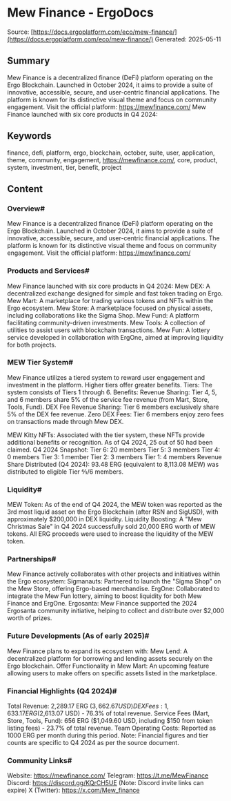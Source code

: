 # Mew Finance - ErgoDocs
Source: [https://docs.ergoplatform.com/eco/mew-finance/](https://docs.ergoplatform.com/eco/mew-finance/)
Generated: 2025-05-11

## Summary
Mew Finance is a decentralized finance (DeFi) platform operating on the Ergo Blockchain. Launched in October 2024, it aims to provide a suite of innovative, accessible, secure, and user-centric financial applications. The platform is known for its distinctive visual theme and focus on community engagement. Visit the official platform: https://mewfinance.com/ Mew Finance launched with six core products in Q4 2024:

## Keywords
finance, defi, platform, ergo, blockchain, october, suite, user, application, theme, community, engagement, https://mewfinance.com/, core, product, system, investment, tier, benefit, project

## Content
### Overview#
Mew Finance is a decentralized finance (DeFi) platform operating on the Ergo Blockchain. Launched in October 2024, it aims to provide a suite of innovative, accessible, secure, and user-centric financial applications. The platform is known for its distinctive visual theme and focus on community engagement.
Visit the official platform: https://mewfinance.com/

### Products and Services#
Mew Finance launched with six core products in Q4 2024:
Mew DEX: A decentralized exchange designed for simple and fast token trading on Ergo.
Mew Mart: A marketplace for trading various tokens and NFTs within the Ergo ecosystem.
Mew Store: A marketplace focused on physical assets, including collaborations like the Sigma Shop.
Mew Fund: A platform facilitating community-driven investments.
Mew Tools: A collection of utilities to assist users with blockchain transactions.
Mew Fun: A lottery service developed in collaboration with ErgOne, aimed at improving liquidity for both projects.

### MEW Tier System#
Mew Finance utilizes a tiered system to reward user engagement and investment in the platform. Higher tiers offer greater benefits.
Tiers: The system consists of Tiers 1 through 6.
Benefits:
Revenue Sharing: Tier 4, 5, and 6 members share 5% of the service fee revenue (from Mart, Store, Tools, Fund).
DEX Fee Revenue Sharing: Tier 6 members exclusively share 5% of the DEX fee revenue.
Zero DEX Fees: Tier 6 members enjoy zero fees on transactions made through Mew DEX.


MEW Kitty NFTs: Associated with the tier system, these NFTs provide additional benefits or recognition. As of Q4 2024, 25 out of 50 had been claimed.
Q4 2024 Snapshot:
Tier 6: 20 members
Tier 5: 3 members
Tier 4: 0 members
Tier 3: 1 member
Tier 2: 3 members
Tier 1: 4 members
Revenue Share Distributed (Q4 2024): 93.48 ERG (equivalent to 8,113.08 MEW) was distributed to eligible Tier ⅘/6 members.

### Liquidity#
MEW Token: As of the end of Q4 2024, the MEW token was reported as the 3rd most liquid asset on the Ergo Blockchain (after RSN and SigUSD), with approximately $200,000 in DEX liquidity.
Liquidity Boosting: A "Mew Christmas Sale" in Q4 2024 successfully sold 20,000 ERG worth of MEW tokens. All ERG proceeds were used to increase the liquidity of the MEW token.

### Partnerships#
Mew Finance actively collaborates with other projects and initiatives within the Ergo ecosystem:
Sigmanauts: Partnered to launch the "Sigma Shop" on the Mew Store, offering Ergo-based merchandise.
ErgOne: Collaborated to integrate the Mew Fun lottery, aiming to boost liquidity for both Mew Finance and ErgOne.
Ergosanta: Mew Finance supported the 2024 Ergosanta community initiative, helping to collect and distribute over $2,000 worth of prizes.

### Future Developments (As of early 2025)#
Mew Finance plans to expand its ecosystem with:
Mew Lend: A decentralized platform for borrowing and lending assets securely on the Ergo blockchain.
Offer Functionality in Mew Mart: An upcoming feature allowing users to make offers on specific assets listed in the marketplace.

### Financial Highlights (Q4 2024)#
Total Revenue: 2,289.17 ERG ($3,662.67 USD)
DEX Fees: 1,633.17 ERG ($2,613.07 USD) - 76.3% of total revenue.
Service Fees (Mart, Store, Tools, Fund): 656 ERG ($1,049.60 USD, including $150 from token listing fees) - 23.7% of total revenue.
Team Operating Costs: Reported as 1000 ERG per month during this period.
Note: Financial figures and tier counts are specific to Q4 2024 as per the source document.

### Community Links#
Website: https://mewfinance.com/
Telegram: https://t.me/MewFinance
Discord: https://discord.gg/KQrCH5UE (Note: Discord invite links can expire)
X (Twitter): https://x.com/Mew_finance
